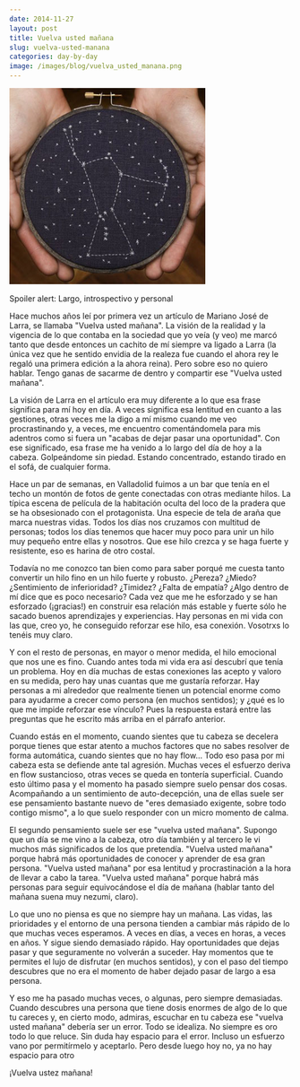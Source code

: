 ```yaml
---
date: 2014-11-27
layout: post
title: Vuelva usted mañana
slug: vuelva-usted-manana
categories: day-by-day
image: /images/blog/vuelva_usted_manana.png
---
```

[![Vuelva usted mañana](/images/blog/vuelva_usted_manana.png)](/images/blog/vuelva_usted_manana.png)

Spoiler alert: Largo, introspectivo y personal

Hace muchos años leí por primera vez un artículo de Mariano José de Larra, se llamaba "Vuelva usted mañana". La visión de la realidad y la vigencia de lo que contaba en la sociedad que yo veía (y veo) me marcó tanto que desde entonces un cachito de mí siempre va ligado a Larra (la única vez que he sentido envidia de la realeza fue cuando el ahora rey le regaló una primera edición a la ahora reina). Pero sobre eso no quiero hablar. Tengo ganas de sacarme de dentro y compartir ese "Vuelva usted mañana".

La visión de Larra en el artículo era muy diferente a lo que esa frase significa para mí hoy en día. A veces significa esa lentitud en cuanto a las gestiones, otras veces me la digo a mí mismo cuando me veo procrastinando y, a veces, me encuentro comentándomela para mis adentros como si fuera un "acabas de dejar pasar una oportunidad". Con ese significado, esa frase me ha venido a lo largo del día de hoy a la cabeza. Golpeándome sin piedad. Estando concentrado, estando tirado en el sofá, de cualquier forma.

Hace un par de semanas, en Valladolid fuimos a un bar que tenía en el techo un montón de fotos de gente conectadas con otras mediante hilos. La típica escena de película de la habitación oculta del loco de la pradera que se ha obsesionado con el protagonista. Una especie de tela de araña que marca nuestras vidas. Todos los días nos cruzamos con multitud de personas; todos los días tenemos que hacer muy poco para unir un hilo muy pequeño entre ellas y nosotros. Que ese hilo crezca y se haga fuerte y resistente, eso es harina de otro costal.

Todavía no me conozco tan bien como para saber porqué me cuesta tanto convertir un hilo fino en un hilo fuerte y robusto. ¿Pereza? ¿Miedo? ¿Sentimiento de inferioridad? ¿Timidez? ¿Falta de empatía? ¿Algo dentro de mí dice que es poco necesario? Cada vez que me he esforzado y se han esforzado (¡gracias!) en construir esa relación más estable y fuerte sólo he sacado buenos aprendizajes y experiencias. Hay personas en mi vida con las que, creo yo, he conseguido reforzar ese hilo, esa conexión. Vosotrxs lo tenéis muy claro.

Y con el resto de personas, en mayor o menor medida, el hilo emocional que nos une es fino. Cuando antes toda mi vida era así descubrí que tenía un problema. Hoy en día muchas de estas conexiones las acepto y valoro en su medida, pero hay unas cuantas que me gustaría reforzar. Hay personas a mi alrededor que realmente tienen un potencial enorme como para ayudarme a crecer como persona (en muchos sentidos); y ¿qué es lo que me impide reforzar ese vínculo? Pues la respuesta estará entre las preguntas que he escrito más arriba en el párrafo anterior.

Cuando estás en el momento, cuando sientes que tu cabeza se decelera porque tienes que estar atento a muchos factores que no sabes resolver de forma automática, cuando sientes que no hay flow... Todo eso pasa por mi cabeza esta se defiende ante tal agresión. Muchas veces el esfuerzo deriva en flow sustancioso, otras veces se queda en tontería superficial. Cuando esto último pasa y el momento ha pasado siempre suelo pensar dos cosas. Acompañando a un sentimiento de auto-decepción, una de ellas suele ser ese pensamiento bastante nuevo de "eres demasiado exigente, sobre todo contigo mismo", a lo que suelo responder con un micro momento de calma.

El segundo pensamiento suele ser ese "vuelva usted mañana". Supongo que un día se me vino a la cabeza, otro día también y al tercero le vi muchos más significados de los que pretendía. "Vuelva usted mañana" porque habrá más oportunidades de conocer y aprender de esa gran persona. "Vuelva usted mañana" por esa lentitud y procrastinación a la hora de llevar a cabo la tarea. "Vuelva usted mañana" porque habrá más personas para seguir equivocándose el día de mañana (hablar tanto del mañana suena muy nezumi, claro).

Lo que uno no piensa es que no siempre hay un mañana. Las vidas, las prioridades y el entorno de una persona tienden a cambiar más rápido de lo que muchas veces esperamos. A veces en días, a veces en horas, a veces en años. Y sigue siendo demasiado rápido. Hay oportunidades que dejas pasar y que seguramente no volverán a suceder. Hay momentos que te permites el lujo de disfrutar (en muchos sentidos), y con el paso del tiempo descubres que no era el momento de haber dejado pasar de largo a esa persona.

Y eso me ha pasado muchas veces, o algunas, pero siempre demasiadas. Cuando descubres una persona que tiene dosis enormes de algo de lo que tu careces y, en cierto modo, admiras, escuchar en tu cabeza ese "vuelva usted mañana" debería ser un error. Todo se idealiza. No siempre es oro todo lo que reluce. Sin duda hay espacio para el error. Incluso un esfuerzo vano por permitírmelo y aceptarlo. Pero desde luego hoy no, ya no hay espacio para otro

¡Vuelva ustez mañana!
